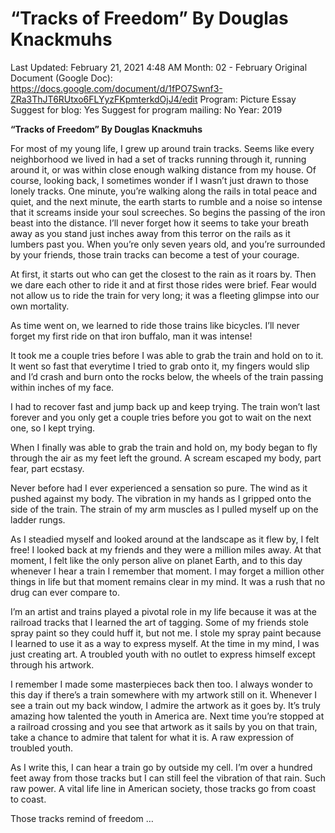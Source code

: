 # “Tracks of Freedom” By Douglas Knackmuhs

Last Updated: February 21, 2021 4:48 AM
Month: 02 - February
Original Document (Google Doc): https://docs.google.com/document/d/1fPO7Swnf3-ZRa3ThJT6RUtxo6FLYyzFKpmterkdOjJ4/edit
Program: Picture Essay
Suggest for blog: Yes
Suggest for program mailing: No
Year: 2019

**“Tracks of Freedom” By Douglas Knackmuhs**

For most of my young life, I grew up around train tracks. Seems like every neighborhood we lived in had a set of tracks running through it, running around it, or was within close enough walking distance from my house. Of course, looking back, I sometimes wonder if I wasn’t just drawn to those lonely tracks. One minute, you’re walking along the rails in total peace and quiet, and the next minute, the earth starts to rumble and a noise so intense that it screams inside your soul screeches. So begins the passing of the iron beast into the distance. I’ll never forget how it seems to take your breath away as you stand just inches away from this terror on the rails as it lumbers past you. When you’re only seven years old, and you’re surrounded by your friends, those train tracks can become a test of your courage.

At first, it starts out who can get the closest to the rain as it roars by. Then we dare each other to ride it and at first those rides were brief. Fear would not allow us to ride the train for very long; it was a fleeting glimpse into our own mortality.

As time went on, we learned to ride those trains like bicycles. I’ll never forget my first ride on that iron buffalo, man it was intense!

It took me a couple tries before I was able to grab the train and hold on to it. It went so fast that everytime I tried to grab onto it, my fingers would slip and I’d crash and burn onto the rocks below, the wheels of the train passing within inches of my face.

I had to recover fast and jump back up and keep trying. The train won’t last forever and you only get a couple tries before you got to wait on the next one, so I kept trying.

When I finally was able to grab the train and hold on, my body began to fly through the air as my feet left the ground. A scream escaped my body, part fear, part ecstasy.

Never before had I ever experienced a sensation so pure. The wind as it pushed against my body. The vibration in my hands as I gripped onto the side of the train. The strain of my arm muscles as I pulled myself up on the ladder rungs.

As I steadied myself and looked around at the landscape as it flew by, I felt free! I looked back at my friends and they were a million miles away. At that moment, I felt like the only person alive on planet Earth, and to this day whenever I hear a train I remember that moment. I may forget a million other things in life but that moment remains clear in my mind. It was a rush that no drug can ever compare to.

I’m an artist and trains played a pivotal role in my life because it was at the railroad tracks that I learned the art of tagging. Some of my friends stole spray paint so they could huff it, but not me. I stole my spray paint because I learned to use it as a way to express myself. At the time in my mind, I was just creating art. A troubled youth with no outlet to express himself except through his artwork.

I remember I made some masterpieces back then too. I always wonder to this day if there’s a train somewhere with my artwork still on it. Whenever I see a train out my back window, I admire the artwork as it goes by. It’s truly amazing how talented the youth in America are. Next time you’re stopped at a railroad crossing and you see that artwork as it sails by you on that train, take a chance to admire that talent for what it is. A raw expression of troubled youth.

As I write this, I can hear a train go by outside my cell. I’m over a hundred feet away from those tracks but I can still feel the vibration of that rain. Such raw power. A vital life line in American society, those tracks go from coast to coast.

Those tracks remind of freedom …